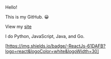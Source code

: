 Hello! 

This is my GitHub. 😀

View my [site](iansoohoo.me)

I do Python, JavaScript, Java, and Go. 

[https://img.shields.io/badge/-ReactJs-61DAFB?logo=react&logoColor=white&logoWidth=30]


<!--
**capturetheworld/capturetheworld** is a ✨ _special_ ✨ repository because its `README.md` (this file) appears on your GitHub profile.

Here are some ideas to get you started:

- 🔭 I’m currently working on ...
- 🌱 I’m currently learning ...
- 👯 I’m looking to collaborate on ...
- 🤔 I’m looking for help with ...
- 💬 Ask me about ...
- 📫 How to reach me: ...
- 😄 Pronouns: ...
- ⚡ Fun fact: ...
-->
